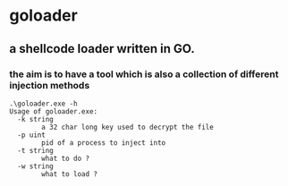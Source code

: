 # goloader
## a shellcode loader written in GO.

### the aim is to have a tool which is also a collection of different injection methods

```
.\goloader.exe -h
Usage of goloader.exe:
  -k string
        a 32 char long key used to decrypt the file
  -p uint
        pid of a process to inject into
  -t string
        what to do ?
  -w string
        what to load ?
```